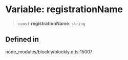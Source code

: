 # Variable: registrationName

> `const` **registrationName**: `string`

## Defined in

node_modules/blockly/blockly.d.ts:15007
